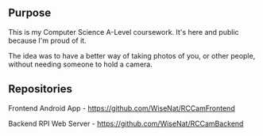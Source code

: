 ## Purpose
This is my Computer Science A-Level coursework. It's here and public because I'm proud of it.

The idea was to have a better way of taking photos of you, or other people, without needing someone to hold a camera.


## Repositories
Frontend Android App - https://github.com/WiseNat/RCCamFrontend

Backend RPI Web Server - https://github.com/WiseNat/RCCamBackend
